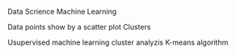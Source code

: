 Data Scrience
Machine Learning

Data points show by a scatter plot
Clusters


Usupervised machine learning
cluster analyzis
K-means algorithm

